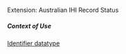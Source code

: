 Extension: Australian IHI Record Status

##### **Context of Use**
[Identifier datatype](http://hl7.org/fhir/datatypes.html#identifier)
